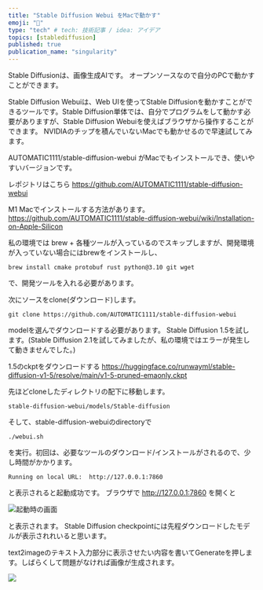 ```yaml
---
title: "Stable Diffusion Webui をMacで動かす"
emoji: "🤖"
type: "tech" # tech: 技術記事 / idea: アイデア
topics: [stablediffusion]
published: true
publication_name: "singularity"
---
```


Stable Diffusionは、画像生成AIです。
オープンソースなので自分のPCで動かすことができます。

Stable Diffusion Webuiは、Web UIを使ってStable Diffusionを動かすことができるツールです。Stable Diffusion単体では、自分でプログラムをして動かす必要がありますが、Stable Diffusion Webuiを使えばブラウザから操作することができます。
NVIDIAのチップを積んでいないMacでも動かせるので早速試してみます。

AUTOMATIC1111/stable-diffusion-webui がMacでもインストールでき、使いやすいバージョンです。

レポジトリはこちら
https://github.com/AUTOMATIC1111/stable-diffusion-webui

M1 Macでインストールする方法があります。
https://github.com/AUTOMATIC1111/stable-diffusion-webui/wiki/Installation-on-Apple-Silicon

私の環境では brew + 各種ツールが入っているのでスキップしますが、開発環境が入っていない場合にはbrewをインストールし、

```
brew install cmake protobuf rust python@3.10 git wget
```

で、開発ツールを入れる必要があります。

次にソースをclone(ダウンロード)します。

```
git clone https://github.com/AUTOMATIC1111/stable-diffusion-webui
```

modelを選んでダウンロードする必要があります。
Stable Diffusion 1.5を試します。(Stable Diffusion 2.1を試してみましたが、私の環境ではエラーが発生して動きませんでした。)

1.5のckptをダウンロードする
https://huggingface.co/runwayml/stable-diffusion-v1-5/resolve/main/v1-5-pruned-emaonly.ckpt

先ほどcloneしたディレクトリの配下に移動します。

```
stable-diffusion-webui/models/Stable-diffusion
```
そして、stable-diffusion-webuiのdirectoryで

```
./webui.sh
```
を実行。初回は、必要なツールのダウンロード/インストールがされるので、少し時間がかかります。

```
Running on local URL:  http://127.0.0.1:7860
```

と表示されると起動成功です。
ブラウザで http://127.0.0.1:7860 を開くと

![起動時の画面](https://storage.googleapis.com/zenn-user-upload/13cfd64fb348-20240228.png)

と表示されます。
Stable Diffusion checkpointには先程ダウンロードしたモデルが表示されれいると思います。


text2imageのテキスト入力部分に表示させたい内容を書いてGenerateを押します。しばらくして問題がなければ画像が生成されます。

![](https://storage.googleapis.com/zenn-user-upload/ed86cf4e072b-20240228.png)

